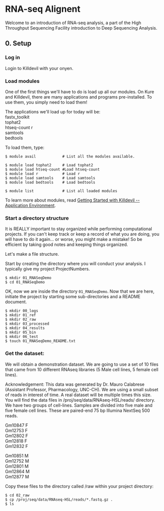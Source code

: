 # RNA-seq Alignent

Welcome to an introduction of RNA-seq analysis, a part of the High Throughput Sequencing Facility introduction to Deep Sequencing Analysis.

## 0. Setup

### Log in

Login to Killdevil with your onyen.

### Load modules

One of the first things we'll have to do is load up all our modules. On Kure and Killdevil, there are many applications and programs pre-installed. To use them, you simply need to load them!

The applications we'll load up for today will be:  
fastx_toolkit   
tophat2  
htseq-count
r    
samtools   
bedtools   


To load them, type:

```
$ module avail            # List all the modules available.

$ module load tophat2     # Load tophat2
$ module load htseq-count #Load htseq-count
$ module load r           # Load r
$ module load samtools    # Load samtools
$ module load bedtools    # Load bedtools

$ module list             # List all loaded modules
```

To learn more about modules, read [Getting Started with Killdevil -- Application Environment](http://help.unc.edu/help/getting-started-on-killdevil/#P92_10973).


### Start a directory structure

It is REALLY important to stay organized while performing computational projects. If you can't keep track or keep a record of what you are doing, you will have to do it again... or worse, you might make a mistake! So be efficient by taking good notes and keeping things organized.

Let's make a file structure. 

Start by creating the directory where you will conduct your analysis. I typically give my project ProjectNumbers.

```
$ mkdir 01_RNASeqDemo
$ cd 01_RNASeqDemo
```

OK, now we are inside the directory `01_RNASeqDemo`. Now that we are here, initiate the project by starting some sub-directories and a README document.

```
$ mkdir 00_logs
$ mkdir 01_ref
$ mkdir 02_raw
$ mkdir 03_processed
$ mkdir 04_results
$ mkdir 05_bin
$ mkdir 06_test
$ touch 01_RNASeqDemo_README.txt
```

### Get the dataset:

We will obtain a demonstration dataset. We are going to use a set of 10 files that came from 10 different RNAseq libraries (5
Male cell lines, 5 female cell lines).

Acknowledgement: This data was generated by Dr. Mauro Calabrese (Assistant Professor, Pharmacology, UNC-CH). We are using a small subset of reads in interest of time. A real dataset will be multiple times this size. You will find the data files in /proj/seq/data/RNAseq-HSL/reads/ directory.   
We have two groups of cell-lines. Samples are divided into five male and five female cell lines. These are paired-end 75 bp Illumina NextSeq 500 reads.

Gm10847 F   
Gm12753 F   
Gm12802 F   
Gm12818 F   
Gm12832 F   

Gm10851 M   
Gm12752 M   
Gm12801 M   
Gm12864 M   
Gm12877 M   

Copy these files to the directory called /raw within your project directory:


```
$ cd 02_raw
$ cp /proj/seq/data/RNAseq-HSL/reads/*.fastq.gz .
$ ls
```




